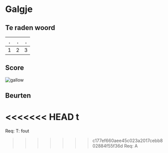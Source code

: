 # Galgje

## Te raden woord

|.|.|.|
|-|-|-|
|1|2|3|

## Score
![gallow](./images/2.png)

## Beurten
<<<<<<< HEAD
t
=======

Req: T: fout
>>>>>>> c177ef660aee45c023a2017cebb802884f55f36d
Req: A